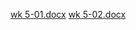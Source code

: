 [wk 5-01.docx](https://github.com/user-attachments/files/18463496/wk.5-01.docx)
[wk 5-02.docx](https://github.com/user-attachments/files/18463503/wk.5-02.docx)

